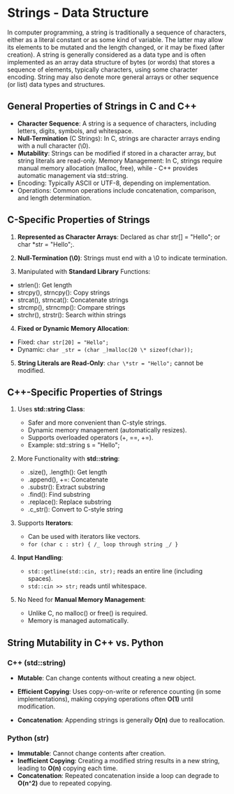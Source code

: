 # Strings - Data Structure

In computer programming, a string is traditionally a sequence of characters, either as a literal constant or as some kind of variable. The latter may allow its elements to be mutated and the length changed, or it may be fixed (after creation). A string is generally considered as a data type and is often implemented as an array data structure of bytes (or words) that stores a sequence of elements, typically characters, using some character encoding. String may also denote more general arrays or other sequence (or list) data types and structures.

## General Properties of Strings in C and C++

- **Character Sequence**: A string is a sequence of characters, including letters, digits, symbols, and whitespace.
- **Null-Termination** (C Strings): In C, strings are character arrays ending with a null character (\0).
- **Mutability**: Strings can be modified if stored in a character array, but string literals are read-only.
  Memory Management: In C, strings require manual memory allocation (malloc, free), while - C++ provides automatic management via std::string.
- Encoding: Typically ASCII or UTF-8, depending on implementation.
- Operations: Common operations include concatenation, comparison, and length determination.

## **C-Specific** Properties of Strings

1. **Represented as Character Arrays**: Declared as char str[] = "Hello"; or char \*str = "Hello";.

2. **Null-Termination (\0)**: Strings must end with a \0 to indicate termination.

3. Manipulated with **Standard Library** Functions:

- strlen(): Get length
- strcpy(), strncpy(): Copy strings
- strcat(), strncat(): Concatenate strings
- strcmp(), strncmp(): Compare strings
- strchr(), strstr(): Search within strings

4. **Fixed or Dynamic Memory Allocation**:

- Fixed:
  `char str[20] = "Hello";`
- Dynamic:
  `char _str = (char _)malloc(20 \* sizeof(char));`

5. **String Literals are Read-Only**: `char \*str = "Hello";` cannot be modified.

## **C++-Specific** Properties of Strings

1. Uses **std::string Class**:

   - Safer and more convenient than C-style strings.
   - Dynamic memory management (automatically resizes).
   - Supports overloaded operators (+, ==, +=).
   - Example: std::string s = "Hello";

2. More Functionality with **std::string**:

   - .size(), .length(): Get length
   - .append(), +=: Concatenate
   - .substr(): Extract substring
   - .find(): Find substring
   - .replace(): Replace substring
   - .c_str(): Convert to C-style string

3. Supports **Iterators**:

   - Can be used with iterators like vectors.
   - `for (char c : str) { /_ loop through string _/ }`

4. **Input Handling**:

   - `std::getline(std::cin, str);` reads an entire line (including spaces).
   - `std::cin >> str;` reads until whitespace.

5. No Need for **Manual Memory Management**:
   - Unlike C, no malloc() or free() is required.
   - Memory is managed automatically.

## String Mutability in C++ vs. Python

### C++ (std::string)

- **Mutable**: Can change contents without creating a new object.

- **Efficient Copying**: Uses copy-on-write or reference counting (in some implementations), making copying operations often **O(1)** until modification.

- **Concatenation**: Appending strings is generally **O(n)** due to reallocation.

### Python (str)

- **Immutable**: Cannot change contents after creation.
- **Inefficient Copying**: Creating a modified string results in a new string, leading to **O(n)** copying each time.
- **Concatenation**: Repeated concatenation inside a loop can degrade to **O(n^2)** due to repeated copying.


